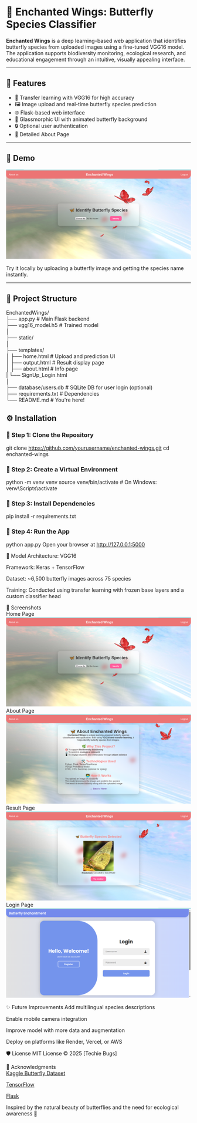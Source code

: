 # 🦋 Enchanted Wings: Butterfly Species Classifier

**Enchanted Wings** is a deep learning–based web application that identifies butterfly species from uploaded images using a fine-tuned VGG16 model. The application supports biodiversity monitoring, ecological research, and educational engagement through an intuitive, visually appealing interface.

---

## 🚀 Features

- 🧠 Transfer learning with VGG16 for high accuracy
- 🖼️ Image upload and real-time butterfly species prediction
- 🌐 Flask-based web interface
- 🎨 Glassmorphic UI with animated butterfly background
- 🔒 Optional user authentication
- 📄 Detailed About Page

---

## 📸 Demo

![App Screenshot](static/images/Home_screenshot.png)

Try it locally by uploading a butterfly image and getting the species name instantly.

---

## 📁 Project Structure

EnchantedWings/<br>
├── app.py # Main Flask backend<br>
├── vgg16_model.h5 # Trained model<br>
│<br>
├── static/<br>
│<br>
├── templates/<br>
│ ├── home.html # Upload and prediction UI<br>
│ ├── output.html # Result display page<br>
│ ├── about.html # Info page<br>
| └── SignUp_Login.html<br>
│<br>
├── database/users.db # SQLite DB for user login (optional)<br>
├── requirements.txt # Dependencies<br>
└── README.md # You're here!<br>

## ⚙️ Installation

### 🔹 Step 1: Clone the Repository

git clone https://github.com/yourusername/enchanted-wings.git
cd enchanted-wings
### 🔹 Step 2: Create a Virtual Environment

python -m venv venv
source venv/bin/activate  # On Windows: venv\\Scripts\\activate
### 🔹 Step 3: Install Dependencies

pip install -r requirements.txt
### 🔹 Step 4: Run the App

python app.py
Open your browser at http://127.0.0.1:5000

🧠 Model
Architecture: VGG16

Framework: Keras + TensorFlow

Dataset: ~6,500 butterfly images across 75 species

Training: Conducted using transfer learning with frozen base layers and a custom classifier head

🌟 Screenshots<br>
Home Page ![Home Screenshot](static/images/Home_screenshot.png)<br>
About Page ![About Screenshot](static/images/About_screenshot.png)<br>
Result Page ![Result Screenshot](static/images/Output_screenshot.png)<br>
Login Page ![Login Screenshot](static/images/Login_screenshot.png)<br>

✨ Future Improvements
Add multilingual species descriptions

Enable mobile camera integration

Improve model with more data and augmentation

Deploy on platforms like Render, Vercel, or AWS

🛡️ License
MIT License © 2025 [Techie Bugs]

🤝 Acknowledgments<br>
<a href="https://www.kaggle.com/">Kaggle Butterfly Dataset</a><br>

<a href="https://www.tensorflow.org/">TensorFlow</a><br>

<a href="https://flask.palletsprojects.com/">Flask</a><br>

Inspired by the natural beauty of butterflies and the need for ecological awareness 🦋
